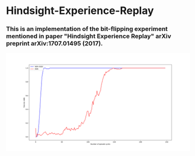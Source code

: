 # Hindsight-Experience-Replay


### This is an implementation of the bit-flipping experiment mentioned in paper "Hindsight Experience Replay" arXiv preprint arXiv:1707.01495 (2017).


![](7.png)
